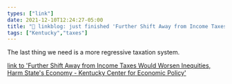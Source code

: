 ```yaml
---
types: ["link"]
date: 2021-12-10T12:24:27-05:00
title: "🔗 linkblog: just finished 'Further Shift Away from Income Taxes Would Worsen Inequities, Harm State's Economy - Kentucky Center for Economic Policy'"
tags: ["Kentucky","taxes"]
---
```

The last thing we need is a more regressive taxation system.
 
[link to 'Further Shift Away from Income Taxes Would Worsen Inequities, Harm State's Economy - Kentucky Center for Economic Policy'](https://kypolicy.org/further-shift-away-from-income-taxes-in-kentucky-would-worsen-inequities-harm-state-economy/)
